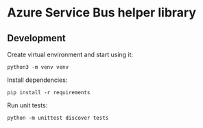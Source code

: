 # Azure Service Bus helper library


## Development

Create virtual environment and start using it:

```python3 -m venv venv```

Install dependencies:

```pip install -r requirements```

Run unit tests:

```python -m unittest discover tests```